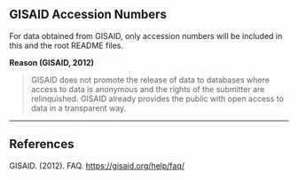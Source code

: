 ## GISAID Accession Numbers
For data obtained from GISAID, only accession numbers will be included in this and the root README files.

**Reason (GISAID, 2012)**

> GISAID does not promote the release of data to databases where access to data is anonymous and the rights of the submitter are relinquished.  GISAID already provides the public with open access to data in a transparent way.

---
## References
GISAID. (2012). FAQ. https://gisaid.org/help/faq/
